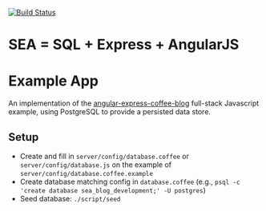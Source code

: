 [![Build Status](https://travis-ci.org/tdumitrescu/sea-blog.png?branch=master)](https://travis-ci.org/tdumitrescu/sea-blog)

# SEA = SQL + Express + AngularJS
# Example App

An implementation of the [angular-express-coffee-blog](https://github.com/tdumitrescu/angular-express-coffee-blog) full-stack Javascript example, using PostgreSQL to provide a persisted data store.

## Setup

- Create and fill in `server/config/database.coffee` or `server/config/database.js` on the example of `server/config/database.coffee.example`
- Create database matching config in `database.coffee` (e.g., `psql -c 'create database sea_blog_development;' -U postgres`)
- Seed database: `./script/seed`
